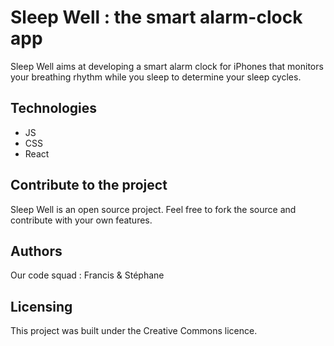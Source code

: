 # Sleep Well : the smart alarm-clock app

Sleep Well aims at developing a smart alarm clock for iPhones that monitors your breathing rhythm while you sleep to determine your sleep cycles.

## Technologies
- JS
- CSS
- React

## Contribute to the project

Sleep Well is an open source project. Feel free to fork the source and contribute with your own features.

## Authors

Our code squad : Francis & Stéphane

## Licensing

This project was built under the Creative Commons licence.
